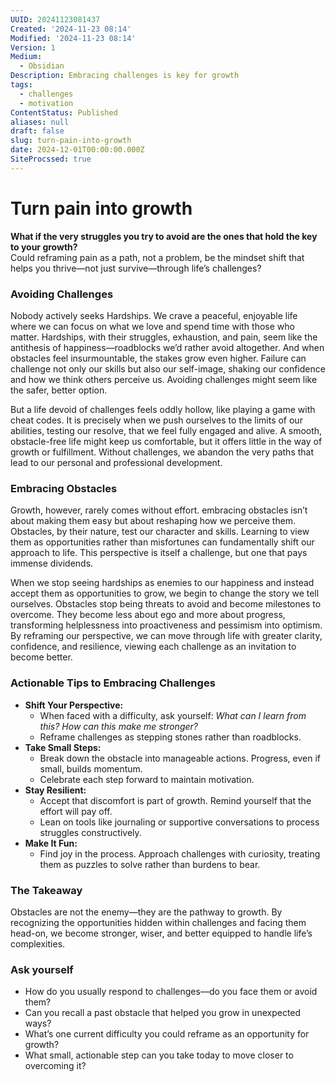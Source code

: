```yaml
---
UUID: 20241123081437
Created: '2024-11-23 08:14'
Modified: '2024-11-23 08:14'
Version: 1
Medium:
  - Obsidian
Description: Embracing challenges is key for growth
tags:
  - challenges
  - motivation
ContentStatus: Published
aliases: null
draft: false
slug: turn-pain-into-growth
date: 2024-12-01T00:00:00.000Z
SiteProcssed: true
---
```


# Turn pain into growth

**What if the very struggles you try to avoid are the ones that hold the key to your growth?**  
Could reframing pain as a path, not a problem, be the mindset shift that helps you thrive—not just survive—through life’s challenges?

<!-- truncate -->

### Avoiding Challenges

Nobody actively seeks Hardships. We crave a peaceful, enjoyable life where we can focus on what we love and spend time with those who matter. Hardships, with their struggles, exhaustion, and pain, seem like the antithesis of happiness—roadblocks we’d rather avoid altogether. And when obstacles feel insurmountable, the stakes grow even higher. Failure can challenge not only our skills but also our self-image, shaking our confidence and how we think others perceive us. Avoiding challenges might seem like the safer, better option.

But a life devoid of challenges feels oddly hollow, like playing a game with cheat codes. It is precisely when we push ourselves to the limits of our abilities, testing our resolve, that we feel fully engaged and alive. A smooth, obstacle-free life might keep us comfortable, but it offers little in the way of growth or fulfillment. Without challenges, we abandon the very paths that lead to our personal and professional development.

### Embracing Obstacles

Growth, however, rarely comes without effort. embracing obstacles isn’t about making them easy but about reshaping how we perceive them. Obstacles, by their nature, test our character and skills. Learning to view them as opportunities rather than misfortunes can fundamentally shift our approach to life. This perspective is itself a challenge, but one that pays immense dividends.

When we stop seeing hardships as enemies to our happiness and instead accept them as opportunities to grow, we begin to change the story we tell ourselves. Obstacles stop being threats to avoid and become milestones to overcome. They become less about ego and more about progress, transforming helplessness into proactiveness and pessimism into optimism. By reframing our perspective, we can move through life with greater clarity, confidence, and resilience, viewing each challenge as an invitation to become better.

### Actionable Tips to Embracing Challenges

- **Shift Your Perspective:**
    - When faced with a difficulty, ask yourself: _What can I learn from this? How can this make me stronger?_
    - Reframe challenges as stepping stones rather than roadblocks.
- **Take Small Steps:**
    - Break down the obstacle into manageable actions. Progress, even if small, builds momentum.
    - Celebrate each step forward to maintain motivation.
- **Stay Resilient:**
    - Accept that discomfort is part of growth. Remind yourself that the effort will pay off.
    - Lean on tools like journaling or supportive conversations to process struggles constructively.
- **Make It Fun:**
    - Find joy in the process. Approach challenges with curiosity, treating them as puzzles to solve rather than burdens to bear.

### The Takeaway

Obstacles are not the enemy—they are the pathway to growth. By recognizing the opportunities hidden within challenges and facing them head-on, we become stronger, wiser, and better equipped to handle life’s complexities.

### Ask yourself

- How do you usually respond to challenges—do you face them or avoid them?
- Can you recall a past obstacle that helped you grow in unexpected ways?
- What’s one current difficulty you could reframe as an opportunity for growth?
- What small, actionable step can you take today to move closer to overcoming it?
